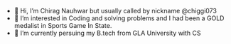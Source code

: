 - 👋 Hi, I’m Chirag Nauhwar but usually called by nickname @chiggi073
- 👀 I’m interested in Coding and solving problems and I had been a GOLD medalist in Sports Game In State.
- 🌱 I’m currently persuing my B.tech from GLA University with CS

<!---
chiggi073/chiggi073 is a ✨ special ✨ repository because its `README.md` (this file) appears on your GitHub profile.
You can click the Preview link to take a look at your changes.
--->
